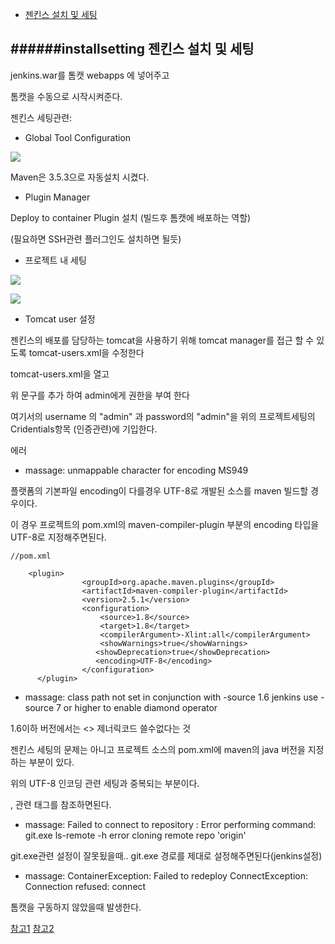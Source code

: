 - [젠킨스 설치 및 세팅](#installsetting)

######installsetting
젠킨스 설치 및 세팅
-



jenkins.war를 톰캣 webapps 에 넣어주고

톰캣을 수동으로 시작시켜준다.

젠킨스 세팅관련:

* Global Tool Configuration


 ![](https://drive.google.com/uc?export=view&id=19e-X-LIwrtzVmAjichVwvQgachpjqgcG)

Maven은 3.5.3으로 자동설치 시켰다.

* Plugin Manager

Deploy to container Plugin 설치 (빌드후 톰캣에 배포하는 역할)

(필요하면 SSH관련 플러그인도 설치하면 될듯)


* 프로젝트 내 세팅

 ![](https://drive.google.com/uc?export=view&id=1Cfb1V1JQXrY8ccJD2zLT6J_PGocDWwMY)

 ![](https://drive.google.com/uc?export=view&id=1-593QJQgeYIbABLmOmZtqe4Mq-pqY_q6)

* Tomcat user 설정

젠킨스의 배포를 담당하는 tomcat을 사용하기 위해 tomcat manager를 접근 할 수 있도록 tomcat-users.xml을 수정한다

tomcat-users.xml을 열고

  <role rolename="manager-gui"/>
  <role rolename="manager-script"/>
  <role rolename="manager-jmx"/>
  <role rolename="manager-status"/>
  <role rolename="admin-gui"/>
  <role rolename="admin-script"/>
  <user username="admin" password="admin" roles="manager-gui,manager-script,manager-jmx,manager-status,admin-gui,admin-script"/>

위 문구를 추가 하여 admin에게 권한을 부여 한다

여기서의 username 의 "admin" 과 password의 "admin"을 위의 프로젝트세팅의 Cridentials항목 (인증관련)에 기입한다.



에러

* massage: unmappable character for encoding MS949

플랫폼의 기본파일 encoding이 다를경우 UTF-8로 개발된 소스를 maven 빌드할 경우이다.

이 경우 프로젝트의 pom.xml의 maven-compiler-plugin 부분의 encoding 타입을 UTF-8로 지정해주면된다.

```
//pom.xml

    <plugin>
                <groupId>org.apache.maven.plugins</groupId>
                <artifactId>maven-compiler-plugin</artifactId>
                <version>2.5.1</version>
                <configuration>
                    <source>1.8</source>
                    <target>1.8</target>
                    <compilerArgument>-Xlint:all</compilerArgument>
                    <showWarnings>true</showWarnings>
                   <showDeprecation>true</showDeprecation>
                   <encoding>UTF-8</encoding>
                </configuration>
      </plugin>

```

* massage: class path not set in conjunction with -source 1.6
jenkins use -source 7 or higher to enable diamond operator

1.6이하 버전에서는 <> 제너릭코드 쓸수없다는 것

젠킨스 세팅의 문제는 아니고 프로젝트 소스의 pom.xml에
maven의 java 버전을 지정하는 부분이 있다.

위의 UTF-8 인코딩 관련 세팅과 중복되는 부분이다.

<source> , <target> 관련 태그를 참조하면된다.


* massage: Failed to connect to repository : Error performing command: git.exe ls-remote -h
error cloning remote repo 'origin'

git.exe관련 설정이 잘못됬을때.. git.exe 경로를 제대로 설정해주면된다(jenkins설정)


* massage: ContainerException: Failed to redeploy
ConnectException: Connection refused: connect

톰캣을 구동하지 않았을때 발생한다.

[참고1](http://hjw1456.tistory.com/21)
[참고2](https://dukeom.wordpress.com/2017/03/20/jenkinsgithubmaven-%EC%9C%BC%EB%A1%9C-%EB%B9%8C%EB%93%9C%EB%B0%B0%ED%8F%AC%ED%95%98%EA%B8%B0-34/)
